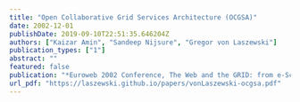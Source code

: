 ```yaml
---
title: "Open Collaborative Grid Services Architecture (OCGSA)"
date: 2002-12-01
publishDate: 2019-09-10T22:51:35.646204Z
authors: ["Kaizar Amin", "Sandeep Nijsure", "Gregor von Laszewski"]
publication_types: ["1"]
abstract: ""
featured: false
publication: "*Euroweb 2002 Conference, The Web and the GRID: from e-Science to e-Business*"
url_pdf: "https://laszewski.github.io/papers/vonLaszewski-ocgsa.pdf"
---
```


